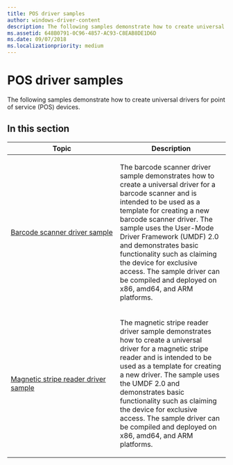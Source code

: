 ```yaml
---
title: POS driver samples
author: windows-driver-content
description: The following samples demonstrate how to create universal drivers for point of service (POS) devices.
ms.assetid: 648B0791-0C96-4857-AC93-C8EAB8DE1D6D
ms.date: 09/07/2018
ms.localizationpriority: medium
---
```


# POS driver samples

The following samples demonstrate how to create universal drivers for point of service (POS) devices.

## In this section

<table>
<colgroup>
<col width="50%" />
<col width="50%" />
</colgroup>
<thead>
<tr class="header">
<th>Topic</th>
<th>Description</th>
</tr>
</thead>
<tbody>
<tr>
<td><p><a href="barcode-scanner-driver.md" data-raw-source="[Barcode scanner driver sample](barcode-scanner-driver.md)">Barcode scanner driver sample</a></p></td>
<td><p>The barcode scanner driver sample demonstrates how to create a universal driver for a barcode scanner and is intended to be used as a template for creating a new barcode scanner driver. The sample uses the User-Mode Driver Framework (UMDF) 2.0 and demonstrates basic functionality such as claiming the device for exclusive access. The sample driver can be compiled and deployed on x86, amd64, and ARM platforms.</p></td>
</tr>
<tr>
<td><p><a href="magnetic-stripe-reader-driver.md" data-raw-source="[Magnetic stripe reader driver sample](magnetic-stripe-reader-driver.md)">Magnetic stripe reader driver sample</a></p></td>
<td><p>The magnetic stripe reader driver sample demonstrates how to create a universal driver for a magnetic stripe reader and is intended to be used as a template for creating a new driver. The sample uses the UMDF 2.0 and demonstrates basic functionality such as claiming the device for exclusive access. The sample driver can be compiled and deployed on x86, amd64, and ARM platforms.</p></td>
</tr>
</tbody>
</table>
